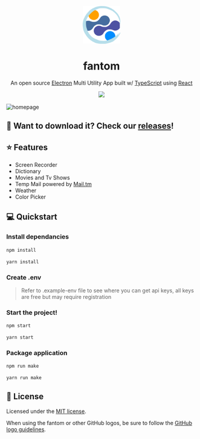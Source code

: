 <p align="center">
<img src="./src/assets/images/logo/fantom-logo-md.png?raw=true" width="100" />
</p>

<h1 align="center">fantom</h1>
<p align="center">
An open source <a href="https://www.electronjs.org/">Electron</a> Multi Utility App built w/ <a href="https://www.typescriptlang.org">TypeScript</a> using <a href="https://reactjs.org/">React</a>
</p>
<p align="center">
<a href="https://opensource.org/licenses/MIT">
<img src="https://img.shields.io/badge/License-MIT-yellow.svg" />
</a>
</p>

![homepage](./src/assets/images/logo/Fantom%20Homepage@10-1440x682.jpg?raw=true)

## 👀 Want to download it? Check our [releases][releases]! 

## ⭐️ Features
- Screen Recorder
- Dictionary
- Movies and Tv Shows
- Temp Mail powered by [Mail.tm](https://docs.mail.tm/)
- Weather
- Color Picker

## 💻 Quickstart

### Install dependancies 

```bash
npm install
```
```bash
yarn install
```

### Create .env 
> Refer to .example-env file to see where you can get api keys, all keys are free but may require registration

### Start the project!

```bash
npm start
```
```bash
yarn start
```

### Package application

```bash
npm run make
```
```bash
yarn run make
```

## 📜 License

Licensed under the [MIT license](LICENSE).

When using the fantom or other GitHub logos, be sure to follow the [GitHub logo guidelines][github-logo].

[github-logo]: https://github.com/logos
[releases]: https://github.com/mr-akashdesai/fantom/releases


